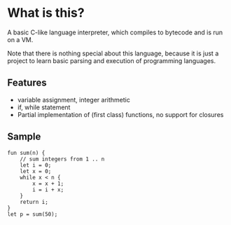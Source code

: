 # What is this?

A basic C-like language interpreter, which compiles to bytecode and is run on a VM.

Note that there is nothing special about this language, because it is just a project to learn basic parsing and execution of programming languages.

## Features

- variable assignment, integer arithmetic
- if, while statement
- Partial implementation of (first class) functions, no support for closures

## Sample
```
fun sum(n) {
    // sum integers from 1 .. n
    let i = 0;                     
    let x = 0;        
    while x < n {
        x = x + 1;
        i = i + x;
    }
    return i;
}
let p = sum(50);
```
